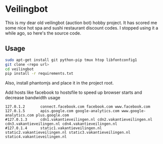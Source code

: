 # Veilingbot
This is my dear old veilingbot (auction bot) hobby project. 
It has scored me some nice hot spa and sushi restaurant discount codes.
I stopped using it a while ago, so here's the source code. 

## Usage

```bash
sudo apt-get install git python-pip tmux htop libfontconfig1 
git clone <repo url>
cd veilingbot
pip install -r requirements.txt
```
Also, install phantomjs and place it in the project root. 

Add hosts like facebook to hostsfile to speed up browser starts and decrease bandwidth usage

    127.0.1.2       connect.facebook.com facebook.com www.facebook.com
    127.0.1.5       apis.google.com google-analytics.com www.google-analytics.com plus.google.com
    #127.0.1.3      cdn1.vakantieveilingen.nl cdn2.vakantieveilingen.nl cdn3.vakantieveilingen.nl cdn4.vakantieveilingen.nl
    #127.0.1.4      static1.vakantieveilingen.nl static2.vakantieveilingen.nl static3.vakantieveilingen.nl static4.vakantieveilingen.nl

